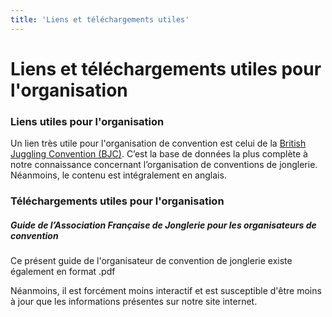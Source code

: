 ```yaml
---
title: 'Liens et téléchargements utiles'
---
```


# Liens et téléchargements utiles pour l'organisation

### Liens utiles pour l'organisation

Un lien très utile pour l'organisation de convention est celui de la [British Juggling Convention (BJC)](http://thebritishjugglingconvention.co.uk/wiki/index.php?title=British_Juggling_Convention_Wiki). C’est la base de données la plus complète à notre connaissance concernant l’organisation de conventions de jonglerie. Néanmoins, le contenu est intégralement en anglais.

### Téléchargements utiles pour l'organisation

##### Guide de l’Association Française de Jonglerie pour les organisateurs de convention

Ce présent guide de l'organisateur de convention de jonglerie existe également en format .pdf 

Néanmoins, il est forcément moins interactif et est susceptible d'être moins à jour que les informations présentes sur notre site internet.




